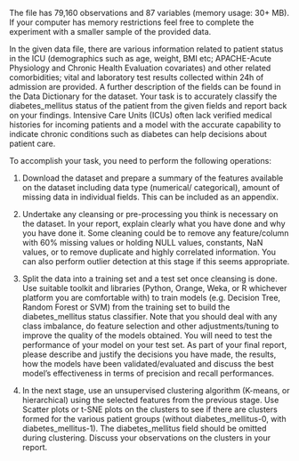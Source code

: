 The file has 79,160 observations and 87 variables (memory usage: 30+ MB). If your computer has memory restrictions feel free to complete the experiment with a smaller sample of the provided data.

In the given data file, there are various information related to patient status in the ICU (demographics such as age, weight, BMI etc; APACHE-Acute Physiology and Chronic Health Evaluation covariates) and other related comorbidities; vital and laboratory test results collected within 24h of admission are provided. A further description of the fields can be found in the Data Dictionary for the dataset. Your task is to accurately classify the diabetes_mellitus status of the patient from the given fields and report back on your findings. Intensive Care Units (ICUs) often lack verified medical histories for incoming patients and a model with the accurate capability to indicate chronic conditions such as diabetes can help decisions about patient care.

To accomplish your task, you need to perform the following operations:

1. Download the dataset and prepare a summary of the features available on the dataset including data type (numerical/ categorical), amount of missing data in individual fields. This can be included as an appendix.

2. Undertake any cleansing or pre-processing you think is necessary on the dataset. In your report, explain clearly what you have done and why you have done it. Some cleaning could be to remove any feature/column with 60% missing values or holding NULL values, constants, NaN values, or to remove duplicate and highly correlated information. You can also perform outlier detection at this stage if this seems appropriate.

3. Split the data into a training set and a test set once cleansing is done. Use suitable toolkit and libraries (Python, Orange, Weka, or R whichever platform you are comfortable with) to train models (e.g. Decision Tree, Random Forest or SVM) from the training set to build the diabetes_mellitus status classifier. Note that you should deal with any class imbalance, do feature selection and other adjustments/tuning to improve the quality of the models obtained. You will need to test the performance of your model on your test set. As part of your final report, please describe and justify the decisions you have made, the results, how the models have been validated/evaluated and discuss the best model’s effectiveness in terms of precision and recall performances.

4. In the next stage, use an unsupervised clustering algorithm (K-means, or hierarchical) using the selected features from the previous stage. Use Scatter plots or t-SNE plots on the clusters to see if there are clusters formed for the various patient groups (without diabetes_mellitus-0, with diabetes_mellitus-1). The diabetes_mellitus field should be omitted during clustering. Discuss your observations on the clusters in your report.